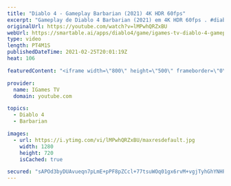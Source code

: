 ```yaml
---
title: "Diablo 4 - Gameplay Barbarian (2021) 4K HDR 60fps"
excerpt: "Gameplay de Diablo 4 Barbarian (2021) em 4K HDR 60fps . #diablo4 #diabloIV #barbarian Novo Trailers 2021! Novo Games 2021! Inscreva se no IGames TV ..."
originalUrl: https://youtube.com/watch?v=lMPwhQRZxBU
webUrl: https://smartable.ai/apps/diablo4/game/igames-tv-diablo-4-gameplay-barbarian-2021-4k-hdr-60fps/
type: video
length: PT4M1S
publishedDateTime: 2021-02-25T20:01:19Z
heat: 106

featuredContent: "<iframe width=\"800\" height=\"500\" frameborder=\"0\" src=\"https://www.youtube.com/embed/lMPwhQRZxBU\" allow=\"accelerometer; autoplay; encrypted-media; gyroscope; picture-in-picture\" allowfullscreen></iframe>"

provider:
  name: IGames TV
  domain: youtube.com

topics:
  - Diablo 4
  - Barbarian

images:
  - url: https://i.ytimg.com/vi/lMPwhQRZxBU/maxresdefault.jpg
    width: 1280
    height: 720
    isCached: true

secured: "sAPOd3byDUAvueqn7pLmE+pPF8pZCcl+77tsuWOq01gx6rvM+vgjTyhGhYNHP46fZgfi6NQKTlIc95lN2s7LYnIqZwNCF4AIEvj8nzDWmzxUf0XzPIUHHHkA0hsb2MFK1Kuo5cKLEb5s0z1WaixhWd5r22MZHbezWEz+0SzWLmXARRFrkP2sW6K3hEIzAqFHoGzVXwahuHcIE27nhpfV9SY0lG/BGmZSZxk4S+bF6ipSwka0mC/Q5vY8dPjCGbiJSsTj20TWPsTpamLvcQW4Luo/wNlrXHIeiODe9kQtbR5/dyKbtAMShNMmjZCezXp9lPu2BKqyZS5ou1CxaP+qhRbrUaDV5ZTqGh2/hCveC3mfcOo3WM4qcn9yqBUPh4KY5D/b+N/wRAyhC8TzlpzK7PsgHns2NK6l2BP1wlMED0Y=;wTbyE/OoQ2662AzyqLkyfw=="
---
```


